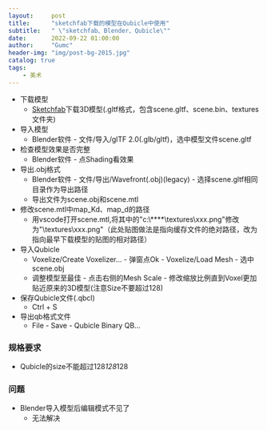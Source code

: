 ```yaml
---
layout:     post
title:      "sketchfab下载的模型在Qubicle中使用"
subtitle:   " \"sketchfab、Blender、Qubicle\""
date:       2022-09-22 01:00:00
author:     "Gumc"
header-img: "img/post-bg-2015.jpg"
catalog: true
tags:
    - 美术
---
```


- 下载模型
    - [Sketchfab](https://sketchfab.com/)下载3D模型(.gltf格式，包含scene.gltf、scene.bin、textures文件夹)
- 导入模型
    - Blender软件 - 文件/导入/glTF 2.0(.glb/gltf)，选中模型文件scene.gltf
- 检查模型效果是否完整
    - Blender软件 - 点Shading看效果
- 导出.obj格式
    - Blender软件 - 文件/导出/Wavefront(.obj)(legacy) - 选择scene.gltf相同目录作为导出路径
    - 导出文件为scene.obj和scene.mtl
- 修改scene.mtl中map_Kd、map_d的路径
    - 用vscode打开scene.mtl,将其中的"c:\\****\\textures\\xxx.png"修改为"\\textures\\xxx.png"（此处贴图做法是指向缓存文件的绝对路径，改为指向最早下载模型的贴图的相对路径）
- 导入Qubicle
    -  Voxelize/Create Voxelizer... - 弹窗点Ok - Voxelize/Load Mesh - 选中scene.obj
    - 调整模型至最佳 - 点击右侧的Mesh Scale - 修改缩放比例直到Voxel更加贴近原来的3D模型(注意Size不要超过128)
- 保存Qubicle文件(.qbcl)
    - Ctrl + S
- 导出qb格式文件
    - File - Save - Qubicle Binary QB...


### 规格要求
- Qubicle的size不能超过128*128*128


### 问题
 
- Blender导入模型后编辑模式不见了  
  - 无法解决